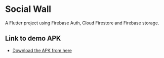 # Social Wall

A Flutter project using Firebase Auth, Cloud Firestore and Firebase storage.


## Link to demo APK
- [Download the APK from here](https://drive.google.com/file/d/1kg7YIFhAagQ2viY_rCcjV8Mq8AGRWo5Q/view?usp=sharing)
